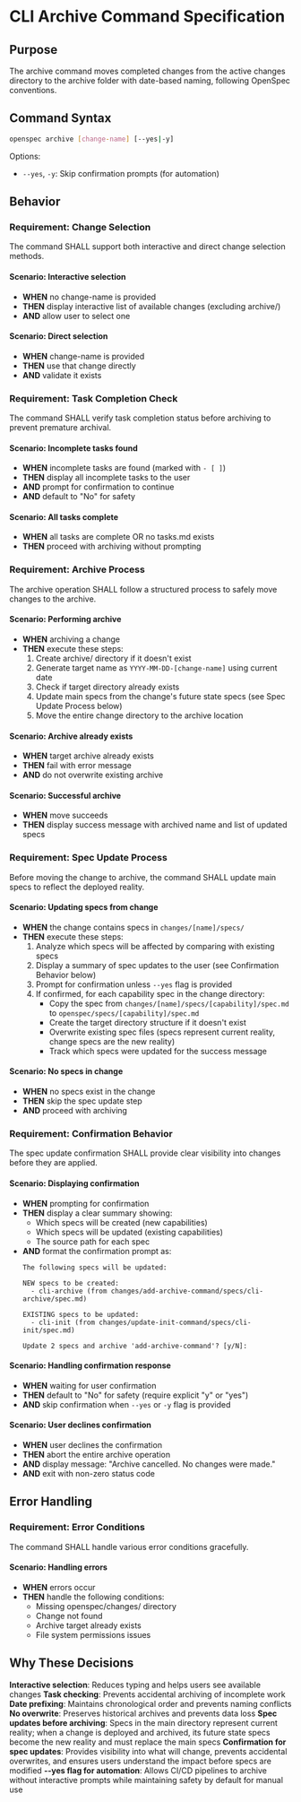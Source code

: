 # CLI Archive Command Specification

## Purpose
The archive command moves completed changes from the active changes directory to the archive folder with date-based naming, following OpenSpec conventions.

## Command Syntax
```bash
openspec archive [change-name] [--yes|-y]
```

Options:
- `--yes`, `-y`: Skip confirmation prompts (for automation)

## Behavior

### Requirement: Change Selection

The command SHALL support both interactive and direct change selection methods.

#### Scenario: Interactive selection

- **WHEN** no change-name is provided
- **THEN** display interactive list of available changes (excluding archive/)
- **AND** allow user to select one

#### Scenario: Direct selection

- **WHEN** change-name is provided
- **THEN** use that change directly
- **AND** validate it exists

### Requirement: Task Completion Check

The command SHALL verify task completion status before archiving to prevent premature archival.

#### Scenario: Incomplete tasks found

- **WHEN** incomplete tasks are found (marked with `- [ ]`)
- **THEN** display all incomplete tasks to the user
- **AND** prompt for confirmation to continue
- **AND** default to "No" for safety

#### Scenario: All tasks complete

- **WHEN** all tasks are complete OR no tasks.md exists
- **THEN** proceed with archiving without prompting

### Requirement: Archive Process

The archive operation SHALL follow a structured process to safely move changes to the archive.

#### Scenario: Performing archive

- **WHEN** archiving a change
- **THEN** execute these steps:
  1. Create archive/ directory if it doesn't exist
  2. Generate target name as `YYYY-MM-DD-[change-name]` using current date
  3. Check if target directory already exists
  4. Update main specs from the change's future state specs (see Spec Update Process below)
  5. Move the entire change directory to the archive location

#### Scenario: Archive already exists

- **WHEN** target archive already exists
- **THEN** fail with error message
- **AND** do not overwrite existing archive

#### Scenario: Successful archive

- **WHEN** move succeeds
- **THEN** display success message with archived name and list of updated specs

### Requirement: Spec Update Process

Before moving the change to archive, the command SHALL update main specs to reflect the deployed reality.

#### Scenario: Updating specs from change

- **WHEN** the change contains specs in `changes/[name]/specs/`
- **THEN** execute these steps:
  1. Analyze which specs will be affected by comparing with existing specs
  2. Display a summary of spec updates to the user (see Confirmation Behavior below)
  3. Prompt for confirmation unless `--yes` flag is provided
  4. If confirmed, for each capability spec in the change directory:
     - Copy the spec from `changes/[name]/specs/[capability]/spec.md` to `openspec/specs/[capability]/spec.md`
     - Create the target directory structure if it doesn't exist
     - Overwrite existing spec files (specs represent current reality, change specs are the new reality)
     - Track which specs were updated for the success message

#### Scenario: No specs in change

- **WHEN** no specs exist in the change
- **THEN** skip the spec update step
- **AND** proceed with archiving

### Requirement: Confirmation Behavior

The spec update confirmation SHALL provide clear visibility into changes before they are applied.

#### Scenario: Displaying confirmation

- **WHEN** prompting for confirmation
- **THEN** display a clear summary showing:
  - Which specs will be created (new capabilities)
  - Which specs will be updated (existing capabilities)
  - The source path for each spec
- **AND** format the confirmation prompt as:
  ```
  The following specs will be updated:
  
  NEW specs to be created:
    - cli-archive (from changes/add-archive-command/specs/cli-archive/spec.md)
  
  EXISTING specs to be updated:
    - cli-init (from changes/update-init-command/specs/cli-init/spec.md)
  
  Update 2 specs and archive 'add-archive-command'? [y/N]:
  ```
#### Scenario: Handling confirmation response

- **WHEN** waiting for user confirmation
- **THEN** default to "No" for safety (require explicit "y" or "yes")
- **AND** skip confirmation when `--yes` or `-y` flag is provided

#### Scenario: User declines confirmation

- **WHEN** user declines the confirmation
- **THEN** abort the entire archive operation
- **AND** display message: "Archive cancelled. No changes were made."
- **AND** exit with non-zero status code

## Error Handling

### Requirement: Error Conditions

The command SHALL handle various error conditions gracefully.

#### Scenario: Handling errors

- **WHEN** errors occur
- **THEN** handle the following conditions:
  - Missing openspec/changes/ directory
  - Change not found
  - Archive target already exists
  - File system permissions issues

## Why These Decisions

**Interactive selection**: Reduces typing and helps users see available changes
**Task checking**: Prevents accidental archiving of incomplete work
**Date prefixing**: Maintains chronological order and prevents naming conflicts
**No overwrite**: Preserves historical archives and prevents data loss
**Spec updates before archiving**: Specs in the main directory represent current reality; when a change is deployed and archived, its future state specs become the new reality and must replace the main specs
**Confirmation for spec updates**: Provides visibility into what will change, prevents accidental overwrites, and ensures users understand the impact before specs are modified
**--yes flag for automation**: Allows CI/CD pipelines to archive without interactive prompts while maintaining safety by default for manual use